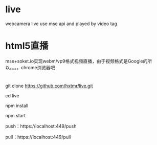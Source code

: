 # live
webcamera live use mse api and played by video tag
# html5直播
mse+soket.io实现webm/vp9格式视频直播，由于视频格式是Google的所以。。。。chrome浏览器吧

# 
git clone https://github.com/hxtmr/live.git

cd live

npm install

npm start

push：https://localhost:449/push 

pull：https://localhost:449/pull 


